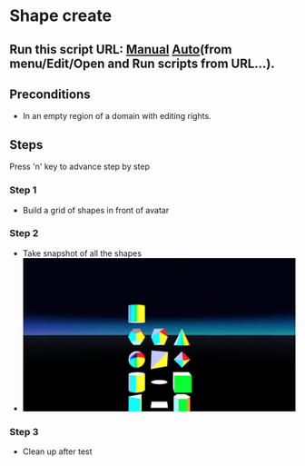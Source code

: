 # Shape create
## Run this script URL: [Manual](./test.js?raw=true)   [Auto](./testAuto.js?raw=true)(from menu/Edit/Open and Run scripts from URL...).

## Preconditions
- In an empty region of a domain with editing rights.

## Steps
Press 'n' key to advance step by step

### Step 1
- Build a grid of shapes in front of avatar
### Step 2
- Take snapshot of all the shapes
- ![](./ExpectedImage_00000.png)
### Step 3
- Clean up after test
